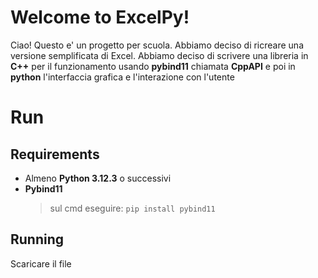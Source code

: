 # Welcome to ExcelPy!

Ciao! Questo e' un progetto per scuola. Abbiamo deciso di ricreare una versione semplificata di Excel. Abbiamo deciso di scrivere una libreria in **C++** per il funzionamento usando **pybind11** chiamata **CppAPI** e poi in **python** l'interfaccia grafica e l'interazione con l'utente


# Run

## Requirements
- Almeno **Python 3.12.3** o successivi
- **Pybind11**
  >sul cmd eseguire:
  >`pip install pybind11`

## Running
Scaricare il file
